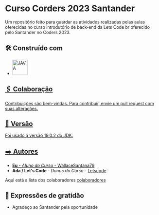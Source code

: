 # Curso Corders 2023 Santander

Um repositório feito para guardar as atividades realizadas pelas aulas oferecidas no curso introdutório de back-end da Lets Code br oferecido pelo Santander no Coders 2023. 

## 🛠️ Construído com

* <a href="//docs.oracle.com/en/java/"><img src="https://camo.githubusercontent.com/d42f44eed1ef1a3bf389d7a7434ef4b06822b2218820d3ccf8bb65611c7b3f68/68747470733a2f2f63646e2e69636f6e73636f75742e636f6d2f69636f6e2f667265652f706e672d3235362f667265652d6a6176612d36302d313137343935332e706e67" alt="JAVA" width="50" height="50">
## 🖇️ Colaboração

Contribuições são bem-vindas. Para contribuir, envie um pull request com suas alterações.

## 📌 Versão

Foi usado a versão 19.0.2 do JDK.

## ✒️ Autores

* **Eu** - *Aluno do Curso* - [WallaceSantana79](https://github.com/WallaceSantana79)
* **Ada / Let's Code** - *Donos do Curso* - [Letscode](https://github.com/Letscode-br)

Aqui está a lista dos colaboradores [colaboradores](https://github.com/WallaceSantana79/CursoSantander/graphs/contributors)


## 🎁 Expressões de gratidão

* Agradeço ao Santander pela oportunidade
